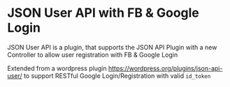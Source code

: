 # JSON User API with FB & Google Login
JSON User API is a plugin, that supports the JSON API Plugin with a new Controller to allow user registration with FB &amp; Google Login

Extended from a wordpress plugin https://wordpress.org/plugins/json-api-user/ to support RESTful Google Login/Registration with valid `id_token`
